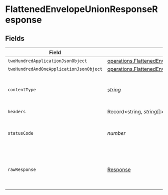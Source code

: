 # FlattenedEnvelopeUnionResponseResponse


## Fields

| Field                                                                                                                                                             | Type                                                                                                                                                              | Required                                                                                                                                                          | Description                                                                                                                                                       |
| ----------------------------------------------------------------------------------------------------------------------------------------------------------------- | ----------------------------------------------------------------------------------------------------------------------------------------------------------------- | ----------------------------------------------------------------------------------------------------------------------------------------------------------------- | ----------------------------------------------------------------------------------------------------------------------------------------------------------------- |
| `twoHundredApplicationJsonObject`                                                                                                                                 | [operations.FlattenedEnvelopeUnionResponseResponseBody](../../../sdk/models/operations/flattenedenvelopeunionresponseresponsebody.md)                             | :heavy_minus_sign:                                                                                                                                                | OK                                                                                                                                                                |
| `twoHundredAndOneApplicationJsonObject`                                                                                                                           | [operations.FlattenedEnvelopeUnionResponseResponseBodiesResponseBody](../../../sdk/models/operations/flattenedenvelopeunionresponseresponsebodiesresponsebody.md) | :heavy_minus_sign:                                                                                                                                                | Created                                                                                                                                                           |
| `contentType`                                                                                                                                                     | *string*                                                                                                                                                          | :heavy_check_mark:                                                                                                                                                | HTTP response content type for this operation                                                                                                                     |
| `headers`                                                                                                                                                         | Record<string, *string*[]>                                                                                                                                        | :heavy_check_mark:                                                                                                                                                | N/A                                                                                                                                                               |
| `statusCode`                                                                                                                                                      | *number*                                                                                                                                                          | :heavy_check_mark:                                                                                                                                                | HTTP response status code for this operation                                                                                                                      |
| `rawResponse`                                                                                                                                                     | [Response](https://developer.mozilla.org/en-US/docs/Web/API/Response)                                                                                             | :heavy_check_mark:                                                                                                                                                | Raw HTTP response; suitable for custom response parsing                                                                                                           |